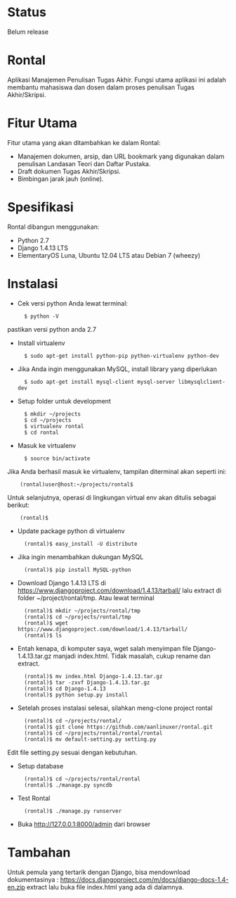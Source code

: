 Status
======

Belum release


Rontal
======

Aplikasi Manajemen Penulisan Tugas Akhir. Fungsi utama aplikasi ini adalah membantu mahasiswa dan dosen dalam proses penulisan Tugas Akhir/Skripsi.


Fitur Utama
======

Fitur utama yang akan ditambahkan ke dalam Rontal:
* Manajemen dokumen, arsip, dan URL bookmark yang digunakan dalam penulisan Landasan Teori dan Daftar Pustaka.
* Draft dokumen Tugas Akhir/Skripsi.
* Bimbingan jarak jauh (online).


Spesifikasi
======

Rontal dibangun menggunakan: 
* Python 2.7
* Django 1.4.13 LTS
* ElementaryOS Luna, Ubuntu 12.04 LTS atau Debian 7 (wheezy)


Instalasi
======

* Cek versi python Anda lewat terminal:

        $ python -V

pastikan versi python anda 2.7 

* Install virtualenv 

        $ sudo apt-get install python-pip python-virtualenv python-dev
        
* Jika Anda ingin menggunakan MySQL, install library yang diperlukan

        $ sudo apt-get install mysql-client mysql-server libmysqlclient-dev

* Setup folder untuk development
  
        $ mkdir ~/projects
        $ cd ~/projects
        $ virtualenv rontal
        $ cd rontal

* Masuk ke virtualenv

        $ source bin/activate

Jika Anda berhasil masuk ke virtualenv, tampilan diterminal akan seperti ini:

        (rontal)user@host:~/projects/rontal$

Untuk selanjutnya, operasi di lingkungan virtual env akan ditulis sebagai berikut:

        (rontal)$

* Update package python di virtualenv

        (rontal)$ easy_install -U distribute

* Jika ingin menambahkan dukungan MySQL
 
        (rontal)$ pip install MySQL-python

* Download Django 1.4.13 LTS di https://www.djangoproject.com/download/1.4.13/tarball/ lalu extract di folder ~/project/rontal/tmp. Atau lewat terminal

        (rontal)$ mkdir ~/projects/rontal/tmp 
        (rontal)$ cd ~/projects/rontal/tmp
        (rontal)$ wget https://www.djangoproject.com/download/1.4.13/tarball/
        (rontal)$ ls

* Entah kenapa, di komputer saya, wget salah menyimpan file Django-1.4.13.tar.gz manjadi index.html. Tidak masalah, cukup rename dan extract.

        (rontal)$ mv index.html Django-1.4.13.tar.gz 
        (rontal)$ tar -zxvf Django-1.4.13.tar.gz
        (rontal)$ cd Django-1.4.13
        (rontal)$ python setup.py install

* Setelah proses instalasi selesai, silahkan meng-clone project rontal

        (rontal)$ cd ~/projects/rontal/
        (rontal)$ git clone https://github.com/aanlinuxer/rontal.git
        (rontal)$ cd ~/projects/rontal/rontal/rontal
        (rontal)$ mv default-setting.py setting.py

Edit file setting.py sesuai dengan kebutuhan.

* Setup database
        
        (rontal)$ cd ~/projects/rontal/rontal
        (rontal)$ ./manage.py syncdb

* Test Rontal

        (rontal)$ ./manage.py runserver
        
* Buka http://127.0.0.1:8000/admin  dari browser


Tambahan
======

Untuk pemula yang tertarik dengan Django, bisa mendownload dokumentasinya : https://docs.djangoproject.com/m/docs/django-docs-1.4-en.zip  extract lalu buka file index.html yang ada di dalamnya.
